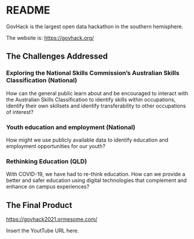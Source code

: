 # README

GovHack is the largest open data hackathon in the southern hemisphere.

The website is:
https://govhack.org/

## The Challenges Addressed

### Exploring the National Skills Commission’s Australian Skills Classification (National)

How can the general public learn about and be encouraged to interact with the Australian Skills Classification to identify skills within occupations, identify their own skillsets and identify transferability to other occupations of interest?

### Youth education and employment (National)

How might we use publicly available data to identify education and employment opportunities for our youth?

### Rethinking Education (QLD)

With COVID-19, we have had to re-think education. How can we provide a better and safer education using digital technologies that complement and enhance on campus experiences?

## The Final Product

https://govhack2021.ormesome.com/

Insert the YoutTube URL here.
